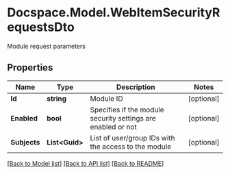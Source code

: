# Docspace.Model.WebItemSecurityRequestsDto
Module request parameters

## Properties

Name | Type | Description | Notes
------------ | ------------- | ------------- | -------------
**Id** | **string** | Module ID | [optional] 
**Enabled** | **bool** | Specifies if the module security settings are enabled or not | [optional] 
**Subjects** | **List&lt;Guid&gt;** | List of user/group IDs with the access to the module | [optional] 

[[Back to Model list]](../README.md#documentation-for-models) [[Back to API list]](../README.md#documentation-for-api-endpoints) [[Back to README]](../README.md)

